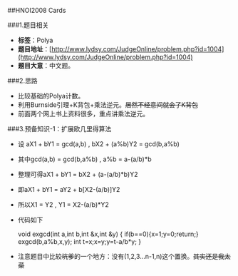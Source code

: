 ##HNOI2008 Cards

###1.题目相关
* **标签**：Polya
* **题目地址**：[http://www.lydsy.com/JudgeOnline/problem.php?id=1004](http://www.lydsy.com/JudgeOnline/problem.php?id=1004)
* **题目大意**：中文题。

###2.思路
* 比较基础的Polya计数。
* 利用Burnside引理+K背包+乘法逆元。~~居然不经意间就会了K背包~~
* 前面两个网上书上资料很多，重点讲乘法逆元。

###3.预备知识-1：扩展欧几里得算法
* 设 aX1 + bY1 = gcd(a,b) , bX2 + (a%b)Y2 = gcd(b,a%b)
* 其中gcd(a,b) = gcd(b,a%b) , a%b = a-(a/b)*b
* 整理可得aX1 + bY1 = bX2 + (a-(a/b)*b)Y2
* 即aX1 + bY1 = aY2 + b[X2-(a/b)]Y2
* 所以X1 = Y2 , Y1 = X2-(a/b)*Y2
* 代码如下


    void exgcd(int a,int b,int &x,int &y) {
        if(b==0){x=1;y=0;return;}
        exgcd(b,a%b,x,y);
        int t=x;x=y;y=t-a/b*y;
    }

* 注意题目中比较~~坑爹~~的一个地方：没有(1,2,3...n-1,n)这个置换。~~其实还是我太菜~~
